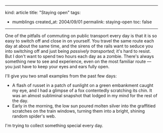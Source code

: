-----
kind: article
title: "Staying open"
tags:
- mumblings
created_at: 2004/09/01
permalink: staying-open
toc: false
-----

<p>One of the pitfalls of commuting on public transport every day is that it is so easy to switch off and close in on yourself. You travel the same route each day at about the same time, and the sirens of the rails want to seduce you into switching off and just being <em>passively transported</em>; it's hard to resist. But I don't want to spend two hours each day as a zombie. There's always something new to see and experience, even on the most familiar route &mdash; you just have to keep your eyes and ears fully open.</p><p>I'll give you two small examples from the past few days:</p><ul><li>A flash of russet in a patch of sunlight on a green embankment caught my eye, and I had a glimpse of a fox contentedly scratching its chin. It was an almost subliminal snapshot that lodged in my mind for the rest of the day.</li><li>Early in the morning, the low sun poured molten silver into the graffitied scratches on the train windows, turning them into a bright, shining random spider's web.</li></ul><p>I'm trying to collect something special every day.</p>


